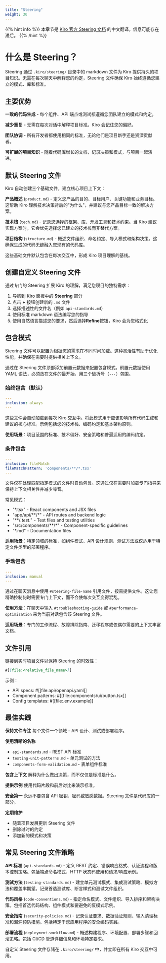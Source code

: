 ```yaml
---
title: "Steering"
weight: 30
---
```


{{% hint info %}}
本章节是 [Kiro 官方 Steering 文档](https://kiro.dev/docs/steering/) 的中文翻译。信息可能存在滞后。
{{% /hint %}}

# 什么是 Steering？

Steering 通过 `.kiro/steering/` 目录中的 markdown 文件为 Kiro 提供持久的项目知识。无需在每次聊天中解释您的约定，Steering 文件确保 Kiro 始终遵循您建立的模式、库和标准。

## 主要优势

**一致的代码生成** - 每个组件、API 端点或测试都遵循您团队建立的模式和约定。

**减少重复** - 无需在每次对话中解释项目标准。Kiro 会记住您的偏好。

**团队协调** - 所有开发者都使用相同的标准，无论他们是项目新手还是资深贡献者。

**可扩展的项目知识** - 随着代码库增长的文档，记录决策和模式，与项目一起演进。

## 默认 Steering 文件

Kiro 自动创建三个基础文件，建立核心项目上下文：

**产品概述** (`product.md`) - 定义您产品的目的、目标用户、关键功能和业务目标。这帮助 Kiro 理解技术决策背后的"为什么"，并建议与您产品目标一致的解决方案。

**技术栈** (`tech.md`) - 记录您选择的框架、库、开发工具和技术约束。当 Kiro 建议实现方案时，它会优先选择您已建立的技术栈而非替代方案。

**项目结构** (`structure.md`) - 概述文件组织、命名约定、导入模式和架构决策。这确保生成的代码无缝融入您现有的代码库。

这些基础文件默认包含在每次交互中，形成 Kiro 项目理解的基线。

## 创建自定义 Steering 文件

通过专门的 Steering 扩展 Kiro 的理解，满足您项目的独特需求：

1. 导航到 Kiro 面板中的 **Steering** 部分
2. 点击 **+** 按钮创建新的 `.md` 文件
3. 选择描述性的文件名（例如 `api-standards.md`）
4. 使用标准 markdown 语法编写您的指导
5. 使用自然语言描述您的要求，然后选择**Refine**按钮，Kiro 会为您格式化

## 包含模式

Steering 文件可以配置为根据您的需求在不同时间加载。这种灵活性有助于优化性能，并确保在需要时提供相关上下文。

通过在 Steering 文件顶部添加前置元数据来配置包含模式。前置元数据使用 YAML 语法，必须放在文件的最开始，用三个破折号（`---`）包围。

### 始终包含（默认）

```yaml
---
inclusion: always
---
```

这些文件会自动加载到每次 Kiro 交互中。将此模式用于应该影响所有代码生成和建议的核心标准。示例包括您的技术栈、编码约定和基本架构原则。

**使用场景**：项目范围的标准、技术偏好、安全策略和普遍适用的编码约定。

### 条件包含

```yaml
---
inclusion: fileMatch
fileMatchPattern: 'components/**/*.tsx'
---
```

文件仅在处理匹配指定模式的文件时自动包含。这通过仅在需要时加载专门指导来保持上下文相关性并减少噪音。

常见模式：
* "*.tsx" - React components and JSX files
* "app/api/**/*" - API routes and backend logic
* "**/*.test.*" - Test files and testing utilities
* "src/components/**/*" - Component-specific guidelines
* "*.md" - Documentation files

**适用场景**：特定领域的标准，如组件模式、API 设计规则、测试方法或仅适用于特定文件类型的部署程序。

### 手动包含

```yaml
---
inclusion: manual
---
```

通过在聊天消息中使用 `#steering-file-name` 引用文件，按需提供文件。这让您精确控制何时需要专门上下文，而不会使每次交互变得混乱。

**使用方法**：在聊天中输入 `#troubleshooting-guide` 或 `#performance-optimization` 来为当前对话包含该 Steering 文件。

**适用场景**：专门的工作流程、故障排除指南、迁移程序或仅偶尔需要的上下文丰富文档。

## 文件引用

链接到实时项目文件以保持 Steering 的时效性：

```markdown
#[[file:<relative_file_name>]]
```

示例：
- API specs: #[[file:api/openapi.yaml]]
- Component patterns: #[[file:components/ui/button.tsx]]
- Config templates: #[[file:.env.example]]

## 最佳实践

**保持文件专注**
每个文件一个领域 - API 设计、测试或部署程序。

**使用清晰的名称**
- `api-standards.md` -  REST API 标准
- `testing-unit-patterns.md` - 单元测试的方法
- `components-form-validation.md` - 表单组件标准

**包含上下文**
解释为什么做出决策，而不仅仅是标准是什么。

**提供示例**
使用代码片段和前后对比来演示标准。

**安全第一**
永远不要包含 API 密钥、密码或敏感数据。Steering 文件是代码库的一部分。

**定期维护**
- 随着项目发展更新 Steering 文件
- 删除过时的约定
- 添加新的模式和决策

## 常见 Steering 文件策略

**API 标准** (`api-standards.md`) - 定义 REST 约定、错误响应格式、认证流程和版本控制策略。包括端点命名模式、HTTP 状态码使用和请求/响应示例。

**测试方法** (`testing-standards.md`) - 建立单元测试模式、集成测试策略、模拟方法和覆盖率期望。记录首选测试库、断言样式和测试文件组织。

**代码风格** (`code-conventions.md`) - 指定命名模式、文件组织、导入排序和架构决策。包括首选代码结构、组件模式和要避免的反模式示例。

**安全指南** (`security-policies.md`) - 记录认证要求、数据验证规则、输入清理标准和漏洞预防措施。包括特定于您应用程序的安全编码实践。

**部署流程** (`deployment-workflow.md`) - 概述构建程序、环境配置、部署步骤和回滚策略。包括 CI/CD 管道详细信息和环境特定要求。

自定义 Steering 文件存储在 `.kiro/steering/` 中，并立即在所有 Kiro 交互中可用。